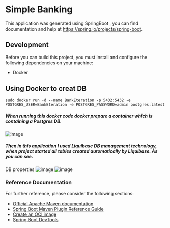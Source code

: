 # Simple Banking

This application was generated using SpringBoot , you can find documentation and help at https://spring.io/projects/spring-boot.


## Development

Before you can build this project, you must install and configure the following dependencies on your machine:
   * Docker
 
## Using Docker to creat DB
 
    sudo docker run -d --name BankEteration -p 5432:5432 -e POSTGRES_USER=BankEteration -e POSTGRES_PASSWORD=admin postgres:latest
##### When running this docker code docker prepare a container which is containing a Postgres DB.
  ![image](https://user-images.githubusercontent.com/13496352/139600125-dbb05596-65ab-47d9-945a-89edd9e561b9.png)
##### Then in this application I used Liquibase DB management technology, when project started all tables created automatically by Liquibase. As you can see.
DB properties
![image](https://user-images.githubusercontent.com/13496352/139600585-a7318e95-3780-4eb4-ae7c-810429692782.png)
![image](https://user-images.githubusercontent.com/13496352/139600638-c1e8db37-b0f3-4a64-b270-605de9010a3e.png)




### Reference Documentation
For further reference, please consider the following sections:

* [Official Apache Maven documentation](https://maven.apache.org/guides/index.html)
* [Spring Boot Maven Plugin Reference Guide](https://docs.spring.io/spring-boot/docs/2.5.6/maven-plugin/reference/html/)
* [Create an OCI image](https://docs.spring.io/spring-boot/docs/2.5.6/maven-plugin/reference/html/#build-image)
* [Spring Boot DevTools](https://docs.spring.io/spring-boot/docs/2.5.6/reference/htmlsingle/#using-boot-devtools)


